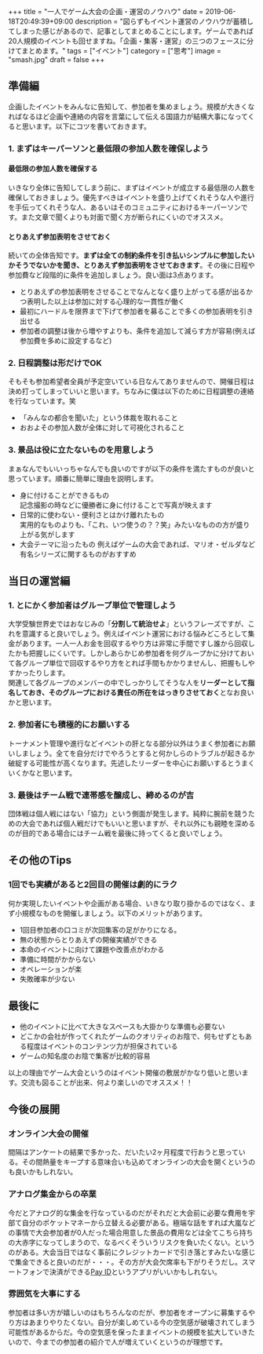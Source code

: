 +++
title = "一人でゲーム大会の企画・運営のノウハウ"
date = 2019-06-18T20:49:39+09:00
description = "図らずもイベント運営のノウハウが蓄積してしまった感じがあるので、記事としてまとめることにします。ゲームであれば20人規模のイベントも回せますね。「企画・集客・運営」の三つのフェースに分けてまとめます。"
tags = ["イベント"]
category = ["思考"]
image = "smash.jpg"
draft = false
+++
## 準備編
企画したイベントをみんなに告知して、参加者を集めましょう。規模が大きくなればなるほど企画や連絡の内容を言葉にして伝える国語力が結構大事になってくると思います。以下にコツを書いておきます。

### 1. まずはキーパーソンと最低限の参加人数を確保しよう
#### 最低限の参加人数を確保する
いきなり全体に告知してしまう前に、まずはイベントが成立する最低限の人数を確保しておきましょう。優先すべきはイベントを盛り上げてくれそうな人や進行を手伝ってくれそうな人、あるいはそのコミュニティにおけるキーパーソンです。また文章で聞くよりも対面で聞く方が断られにくいのでオススメ。

#### とりあえず参加表明をさせておく
続いての全体告知です。**まずは全ての制約条件を引き払いシンプルに参加したいかそうでないかを聞き、とりあえず参加表明をさせておきます**。その後に日程や参加費など段階的に条件を追加しましょう。良い面は3点あります。

- とりあえずの参加表明をさせることでなんとなく盛り上がってる感が出るかつ表明した以上は参加に対する心理的な一貫性が働く
- 最初にハードルを限界まで下げて参加者を募ることで多くの参加表明を引き出せる
- 参加者の調整は後から増やすよりも、条件を追加して減らす方が容易(例えば参加費を多めに設定するなど)

### 2. 日程調整は形だけでOK
そもそも参加希望者全員が予定空いている日なんてありませんので、開催日程は決め打ってしまっていいと思います。ちなみに僕は以下のために日程調整の連絡を行なっています。笑

- 「みんなの都合を聞いた」という体裁を取れること
- おおよその参加人数が全体に対して可視化されること

### 3. 景品は役に立たないものを用意しよう
まぁなんでもいいっちゃなんでも良いのですが以下の条件を満たすものが良いと思っています。順番に簡単に理由を説明します。

- 身に付けることができるもの  
記念撮影の時などに優勝者に身に付けることで写真が映えます
- 日常的に使わない・便利さとはかけ離れたもの  
実用的なものよりも、「これ、いつ使うの？？笑」みたいなものの方が盛り上がる気がします
- 大会テーマに沿ったもの
  例えばゲームの大会であれば、マリオ・ゼルダなど有名シリーズに関するものがおすすめ



## 当日の運営編
### 1. とにかく参加者はグループ単位で管理しよう
大学受験世界史ではおなじみの「**分割して統治せよ**」というフレーズですが、これを意識すると良いでしょう。例えばイベント運営における悩みどころとして集金があります。一人一人お金を回収するやり方は非常に手間ですし誰から回収したかも把握しにくいです。しかしあらかじめ参加者を何グループかに分けておいて各グループ単位で回収するやり方をとれば手間もかかりませんし、把握もしやすかったりします。  
関連して各グループのメンバーの中でしっかりしてそうな人を**リーダーとして指名しておき、そのグループにおける責任の所在をはっきりさせておく**となお良いかと思います。

### 2. 参加者にも積極的にお願いする
トーナメント管理や進行などイベントの肝となる部分以外はうまく参加者にお願いしましょう。全てを自分だけでやろうとすると何かしらのトラブルが起きるか破綻する可能性が高くなります。先述したリーダーを中心にお願いするとうまくいくかなと思います。

### 3. 最後はチーム戦で連帯感を醸成し、締めるのが吉
団体戦は個人戦にはない「協力」という側面が発生します。純粋に腕前を競うための大会であれば個人戦だけでもいいと思いますが、それ以外にも親睦を深めるのが目的である場合にはチーム戦を最後に持ってくると良いでしょう。


## その他のTips
### 1回でも実績があると2回目の開催は劇的にラク
何か実現したいイベントや企画がある場合、いきなり取り掛かるのではなく、まず小規模なものを開催しましょう。以下のメリットがあります。

- 1回目参加者の口コミが次回集客の足がかりになる。
- 無の状態からとりあえずの開催実績ができる
- 本命のイベントに向けて課題や改善点がわかる
- 準備に時間がかからない
- オペレーションが楽
- 失敗確率が少ない

## 最後に
- 他のイベントに比べて大きなスペースも大掛かりな準備も必要ない
- どこかの会社が作ってくれたゲームのクオリティのお陰で、何もせずともある程度はイベントのコンテンツ力が担保されている
- ゲームの知名度のお陰で集客が比較的容易

以上の理由でゲーム大会というのはイベント開催の敷居がかなり低いと思います。交流も図ることが出来、何より楽しいのでオススメ！！

## 今後の展開
### オンライン大会の開催
間隔はアンケートの結果で多かった、だいたい2ヶ月程度で行おうと思っている。その間熱量をキープする意味合いも込めてオンラインの大会を開くというのも良いかもしれない。

### アナログ集金からの卒業
今だとアナログ的な集金を行なっているのだがそれだと大会前に必要な費用を宇部て自分のポケットマネーから立替える必要がある。極端な話をすれば大嵐などの事情で大会参加者が0人だった場合用意した景品の費用などは全てこちら持ちの大赤字になってしまうので、なるべくそういうリスクを負いたくない。というのがある。大会当日ではなく事前にクレジットカードで引き落とすみたいな感じで集金できると良いのだが・・・。その方が大会欠席率も下がりそうだし。スマートフォンで決済ができる[Pay ID]()というアプリがいいかもしれない。

### 雰囲気を大事にする
参加者は多い方が嬉しいのはもちろんなのだが、参加者をオープンに募集するやり方はあまりやりたくない。自分が楽しめている今の空気感が破壊されてしまう可能性があるからだ。今の空気感を保ったままイベントの規模を拡大していきたいので、今までの参加者の紹介で人が増えていくというのが理想です。